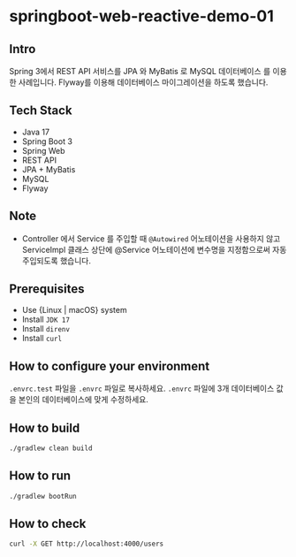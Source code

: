 # springboot-web-reactive-demo-01

## Intro

Spring 3에서 REST API 서비스를 JPA 와 MyBatis 로 MySQL 데이터베이스 를 이용한 사례입니다.
Flyway를 이용해 데이터베이스 마이그레이션을 하도록 했습니다. 

## Tech Stack

- Java 17
- Spring Boot 3
- Spring Web
- REST API
- JPA + MyBatis
- MySQL
- Flyway

## Note

- Controller 에서 Service 를 주입할 때 `@Autowired` 어노테이션을 사용하지 않고
ServiceImpl 클래스 상단에 @Service 어노테이션에 변수명을 지정함으로써 자동 주입되도록 했습니다.

## Prerequisites

- Use {Linux | macOS} system
- Install `JDK 17`
- Install `direnv`
- Install `curl`

## How to configure your environment

`.envrc.test` 파일을 `.envrc` 파일로 복사하세요.
`.envrc` 파일에 3개 데이터베이스 값을 본인의 데이터베이스에 맞게 수정하세요.

## How to build

```bash
./gradlew clean build
```

## How to run

```bash
./gradlew bootRun
```

## How to check

```bash
curl -X GET http://localhost:4000/users
```
